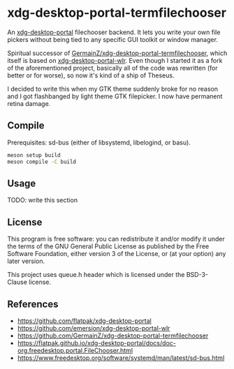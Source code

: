 # xdg-desktop-portal-termfilechooser

An [xdg-desktop-portal] filechooser backend. It lets you write your own file
pickers without being tied to any specific GUI toolkit or window manager.

Spiritual successor of [GermainZ/xdg-desktop-portal-termfilechooser], which
itself is based on [xdg-desktop-portal-wlr]. Even though I started it as a
fork of the aforementioned project, basically all of the code was rewritten
(for better or for worse), so now it's kind of a ship of Theseus.

I decided to write this when my GTK theme suddenly broke for no reason and
I got flashbanged by light theme GTK filepicker. I now have permanent retina
damage.

## Compile
Prerequisites: sd-bus (either of libsystemd, libelogind, or basu).
```sh
meson setup build
meson compile -C build
```

## Usage
TODO: write this section

## License
This program is free software: you can redistribute it and/or modify
it under the terms of the GNU General Public License as published by
the Free Software Foundation, either version 3 of the License, or
(at your option) any later version.

This project uses queue.h header which is licensed under the BSD-3-Clause license.

## References
- https://github.com/flatpak/xdg-desktop-portal
- https://github.com/emersion/xdg-desktop-portal-wlr
- https://github.com/GermainZ/xdg-desktop-portal-termfilechooser
- https://flatpak.github.io/xdg-desktop-portal/docs/doc-org.freedesktop.portal.FileChooser.html
- https://www.freedesktop.org/software/systemd/man/latest/sd-bus.html

[xdg-desktop-portal]: https://github.com/flatpak/xdg-desktop-portal
[GermainZ/xdg-desktop-portal-termfilechooser]: https://github.com/GermainZ/xdg-desktop-portal-termfilechooser
[xdg-desktop-portal-wlr]: https://github.com/emersion/xdg-desktop-portal-wlr
